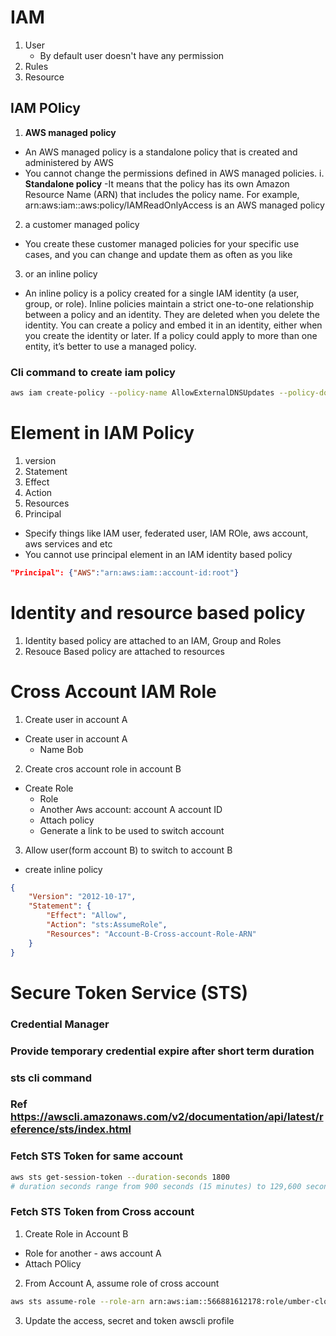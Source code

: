 # IAM
1. User
    - By default user doesn't have any permission
2. Rules
3. Resource

## IAM POlicy
1. **AWS managed policy**
- An AWS managed policy is a standalone policy that is created and administered by AWS
- You cannot change the permissions defined in AWS managed policies.
i. **Standalone policy**
-It means that the policy has its own Amazon Resource Name (ARN) that includes the policy name. For example, arn:aws:iam::aws:policy/IAMReadOnlyAccess is an AWS managed policy
2. a customer managed policy
- You create these customer managed policies for your specific use cases, and you can change and update them as often as you like
3. or an inline policy
- An inline policy is a policy created for a single IAM identity (a user, group, or role). Inline policies maintain a strict one-to-one relationship between a policy and an identity. They are deleted when you delete the identity. You can create a policy and embed it in an identity, either when you create the identity or later. If a policy could apply to more than one entity, it’s better to use a managed policy.
### Cli command to create iam policy
```sh
aws iam create-policy --policy-name AllowExternalDNSUpdates --policy-document file://external-dns-policy.json


```

# Element in IAM Policy
1. version
2. Statement
3. Effect
4. Action
5. Resources
6. Principal
- Specify things like IAM user, federated user, IAM ROle, aws account, aws services and etc
- You cannot use principal element in an IAM identity based policy
```json
"Principal": {"AWS":"arn:aws:iam::account-id:root"}
```

# Identity and resource based policy
1. Identity based policy are attached to an IAM, Group and Roles
2. Resouce Based policy  are attached to resources


# Cross Account IAM Role
1. Create user in account A
- Create user in account A 
    - Name Bob
2. Create cros account role in account B
- Create Role
    - Role
    - Another Aws account: account A account ID
    - Attach policy
    - Generate a link to be used to switch account
3. Allow user(form account B) to switch to account B
- create inline policy
```json
{
    "Version": "2012-10-17",
    "Statement": {
        "Effect": "Allow",
        "Action": "sts:AssumeRole",
        "Resources": "Account-B-Cross-account-Role-ARN"
    }
}
```


# Secure Token Service (STS)
### Credential Manager
### Provide temporary credential expire after short term duration
### sts cli command
### Ref https://awscli.amazonaws.com/v2/documentation/api/latest/reference/sts/index.html
### Fetch STS Token for same account
```sh
aws sts get-session-token --duration-seconds 1800
# duration seconds range from 900 seconds (15 minutes) to 129,600 seconds (36 hours), with 43,200 seconds (12 hours) as the default
```

### Fetch STS Token from Cross account
1. Create Role in Account B
- Role for another - aws account A
- Attach POlicy
2. From Account A, assume role of cross account
```sh
aws sts assume-role --role-arn arn:aws:iam::566881612178:role/umber-clound_sankalan_cross_account_role --role-session-name tmp
```
3. Update the access, secret and token awscli profile